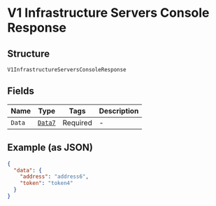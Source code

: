 
# V1 Infrastructure Servers Console Response

## Structure

`V1InfrastructureServersConsoleResponse`

## Fields

| Name | Type | Tags | Description |
|  --- | --- | --- | --- |
| `Data` | [`Data7`](../../doc/models/data-7.md) | Required | - |

## Example (as JSON)

```json
{
  "data": {
    "address": "address6",
    "token": "token4"
  }
}
```

